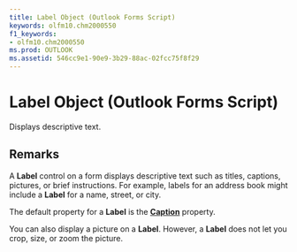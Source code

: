 ```yaml
---
title: Label Object (Outlook Forms Script)
keywords: olfm10.chm2000550
f1_keywords:
- olfm10.chm2000550
ms.prod: OUTLOOK
ms.assetid: 546cc9e1-90e9-3b29-88ac-02fcc75f8f29
---
```



# Label Object (Outlook Forms Script)

Displays descriptive text.


## Remarks

A  **Label** control on a form displays descriptive text such as titles, captions, pictures, or brief instructions. For example, labels for an address book might include a **Label** for a name, street, or city.

The default property for a  **Label** is the **[Caption](frame-caption-property-outlook-forms-script.md)** property.

You can also display a picture on a  **Label**. However, a  **Label** does not let you crop, size, or zoom the picture.


